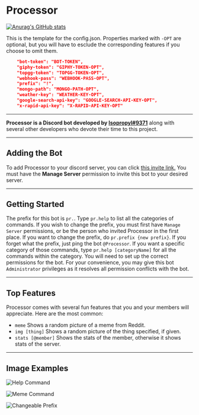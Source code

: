 # Processor

[![Anurag's GitHub stats](https://github-readme-stats.vercel.app/api?username=Glitched519&show_icons=true&hide=issues,contribs&theme=radical)](https://github.com/Glitched519/Processor)

This is the template for the config.json. Properties marked with `-OPT` are optional, but you will have to esclude the corresponding features if you choose to omit them.
```json
    "bot-token": "BOT-TOKEN",
    "giphy-token": "GIPHY-TOKEN-OPT",
    "topgg-token": "TOPGG-TOKEN-OPT",
    "webhook-pass": "WEBHOOK-PASS-OPT",
    "prefix": "!",
    "mongo-path": "MONGO-PATH-OPT",
    "weather-key": "WEATHER-KEY-OPT",
    "google-search-api-key": "GOOGLE-SEARCH-API-KEY-OPT",
    "x-rapid-api-key": "X-RAPID-API-KEY-OPT"
```

---

**Processor is a Discord bot developed by [Isopropyl#9371](https://dsc.bio/Isopropyl)** along with several other developers who devote their time to this project.

---

## Adding the Bot

To add Processor to your discord server, you can click [this invite link.](https://discord.com/oauth2/authorize?client_id=689678745782714464&scope=bot&permissions=2134371583) You must have the **Manage Server** permission to invite this bot to your desired server.

---

## Getting Started

The prefix for this bot is `pr.`. Type `pr.help` to list all the categories of commands. If you wish to change the prefix, you must first have `Manage Server` permissions, or be the person who invited Processor in the first place. If you want to change the prefix, do `pr.prefix {new prefix}`. If you forget what the prefix, just ping the bot `@Processor`. If you want a specific category of those commands, type `pr.help [categoryName]` for all the commands within the category. You will need to set up the correct permissions for the bot. For your convenience, you may give this bot `Administrator` privileges as it resolves all permission conflicts with the bot.

---

## Top Features 
Processor comes with several fun features that you and your members will appreciate. Here are the most common:

- `meme` Shows a random picture of a meme from Reddit.
- `img [thing]` Shows a random picture of the thing specified, if given.
- `stats [@member]` Shows the stats of the member, otherwise it shows stats of the server.

---

## Image Examples
![Help Command](https://cdn.discordapp.com/attachments/688229874649137188/845282948646174760/unknown.png)

![Meme Command](https://cdn.discordapp.com/attachments/688229874649137188/845283547115159582/unknown.png)

![Changeable Prefix](https://cdn.discordapp.com/attachments/688229874649137188/845284082971967508/unknown.png)
